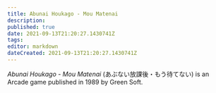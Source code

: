 ```yaml
---
title: Abunai Houkago - Mou Matenai
description: 
published: true
date: 2021-09-13T21:20:27.1430741Z 
tags: 
editor: markdown
dateCreated: 2021-09-13T21:20:27.1430741Z
---
```

_Abunai Houkago - Mou Matenai_ (<span lang='ja'>あぶない放課後・もう待てない</span>) is an Arcade game published in 1989 by Green Soft.

